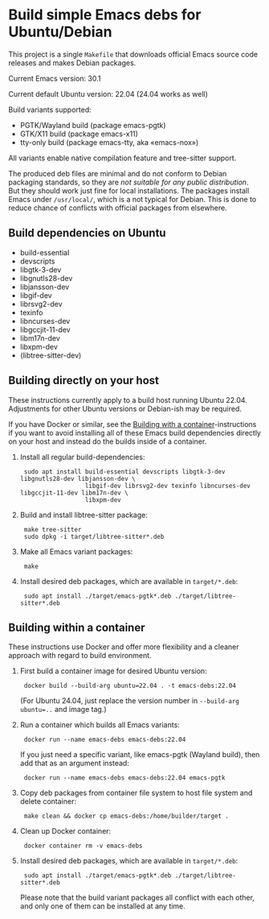 # Build simple Emacs debs for Ubuntu/Debian

This project is a single `Makefile` that downloads official Emacs source code
releases and makes Debian packages.

Current Emacs version: 30.1

Current default Ubuntu version: 22.04 (24.04 works as well)

Build variants supported:
- PGTK/Wayland build   (package emacs-pgtk)
- GTK/X11 build        (package emacs-x11)
- tty-only build       (package emacs-tty, aka «emacs-nox»)

All variants enable native compilation feature and tree-sitter support.

The produced deb files are minimal and do not conform to Debian packaging
standards, so they are *not suitable for any public distribution*. But they
should work just fine for local installations. The packages install Emacs under
`/usr/local/`, which is a not typical for Debian. This is done to reduce chance
of conflicts with official packages from elsewhere.

## Build dependencies on Ubuntu

- build-essential
- devscripts
- libgtk-3-dev
- libgnutls28-dev
- libjansson-dev
- libgif-dev
- librsvg2-dev
- texinfo
- libncurses-dev
- libgccjit-11-dev
- libm17n-dev
- libxpm-dev
- (libtree-sitter-dev)

## Building directly on your host

These instructions currently apply to a build host running Ubuntu 22.04.
Adjustments for other Ubuntu versions or Debian-ish may be required.

If you have Docker or similar, see the [Building with a
container](#container)-instructions if you want to avoid installing all of these
Emacs build dependencies directly on your host and instead do the builds inside
of a container.

1. Install all regular build-dependencies:

        sudo apt install build-essential devscripts libgtk-3-dev libgnutls28-dev libjansson-dev \
                         libgif-dev librsvg2-dev texinfo libncurses-dev libgccjit-11-dev libm17n-dev \
                         libxpm-dev

2. Build and install libtree-sitter package:

        make tree-sitter
        sudo dpkg -i target/libtree-sitter*.deb

3. Make all Emacs variant packages:

        make

4. Install desired deb packages, which are available in `target/*.deb`:

        sudo apt install ./target/emacs-pgtk*.deb ./target/libtree-sitter*.deb

## Building within a container             <a name="container"></a>

These instructions use Docker and offer more flexibility and a cleaner approach
with regard to build environment.

1. First build a container image for desired Ubuntu version:

        docker build --build-arg ubuntu=22.04 . -t emacs-debs:22.04
        
   (For Ubuntu 24.04, just replace the version number in `--build-arg ubuntu=..`
   and image tag.)

2. Run a container which builds all Emacs variants:

        docker run --name emacs-debs emacs-debs:22.04
        
   If you just need a specific variant, like emacs-pgtk (Wayland build), then add
   that as an argument instead:
   
        docker run --name emacs-debs emacs-debs:22.04 emacs-pgtk
        
3. Copy deb packages from container file system to host file system and delete container:

        make clean && docker cp emacs-debs:/home/builder/target .

4. Clean up Docker container:

        docker container rm -v emacs-debs

5. Install desired deb packages, which are available in `target/*.deb`:

        sudo apt install ./target/emacs-pgtk*.deb ./target/libtree-sitter*.deb

   Please note that the build variant packages all conflict with each other, and
   only one of them can be installed at any time.
